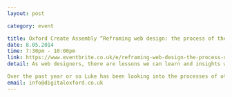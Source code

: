 ```yaml
---
layout: post

category: event

title: Oxford Create Assembly “Reframing web design: the process of theatre design”
date: 8.05.2014
time: 7:30pm - 10:00pm
link: https://www.eventbrite.co.uk/e/reframing-web-design-the-process-of-theatre-design-with-luke-murphy-wearmouth-tickets-11421577245
detail: As web designers, there are lessons we can learn and insights we can gain from stepping outside of the discipline and approaching our design process from a different angle.

Over the past year or so Luke has been looking into the processes of other areas of design, picking them apart and drawing parallels to the work of web designers, in the hope that he'll be able to improve his working process. Speaker - Luke Murphy-Wearmouth
email: info@digitaloxford.co.uk
---
```

